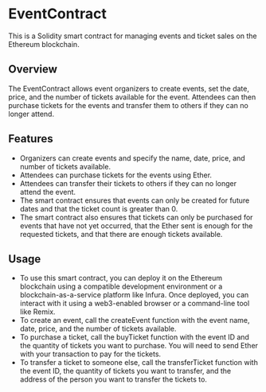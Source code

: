 # EventContract
This is a Solidity smart contract for managing events and ticket sales on the Ethereum blockchain.

## Overview
The EventContract allows event organizers to create events, set the date, price, and the number of tickets available for the event. Attendees can then purchase tickets for the events and transfer them to others if they can no longer attend.

## Features
- Organizers can create events and specify the name, date, price, and number of tickets available.
- Attendees can purchase tickets for the events using Ether.
- Attendees can transfer their tickets to others if they can no longer attend the event.
- The smart contract ensures that events can only be created for future dates and that the ticket count is greater than 0.
- The smart contract also ensures that tickets can only be purchased for events that have not yet occurred, that the Ether sent is enough for the requested tickets, and       that there are enough tickets available.
## Usage
- To use this smart contract, you can deploy it on the Ethereum blockchain using a compatible development environment or a blockchain-as-a-service platform like Infura.   Once deployed, you can interact with it using a web3-enabled browser or a command-line tool like Remix.
- To create an event, call the createEvent function with the event name, date, price, and the number of tickets available.
- To purchase a ticket, call the buyTicket function with the event ID and the quantity of tickets you want to purchase. You will need to send Ether with your transaction to pay for the tickets.
- To transfer a ticket to someone else, call the transferTicket function with the event ID, the quantity of tickets you want to transfer, and the address of the person you want to transfer the tickets to.
